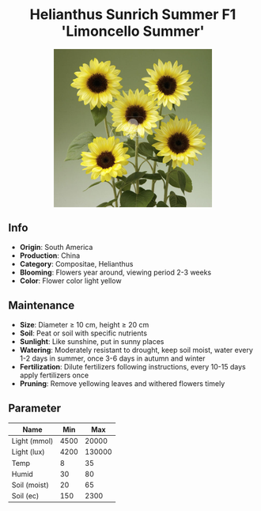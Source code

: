 <h1 align='center'>Helianthus Sunrich Summer F1 'Limoncello Summer'</h1>
<p align="center">
    <img 
        align='center'
        width='320'
        src="../images/helianthus sunrich summer f1 limoncello summer.png" 
        alt='Helianthus Sunrich Summer F1 'Limoncello Summer'' />
</p>

## Info

 - **Origin**: South America
 - **Production**: China
 - **Category**: Compositae, Helianthus
 - **Blooming**: Flowers year around, viewing period 2-3 weeks
 - **Color**: Flower color light yellow

## Maintenance

 - **Size**: Diameter ≥ 10 cm, height ≥ 20 cm
 - **Soil**: Peat or soil with specific nutrients
 - **Sunlight**: Like sunshine, put in sunny places
 - **Watering**: Moderately resistant to drought, keep soil moist, water every 1-2 days in summer, once 3-6 days in autumn and winter
 - **Fertilization**: Dilute fertilizers following instructions, every 10-15 days apply fertilizers once
 - **Pruning**: Remove yellowing leaves and withered flowers timely

## Parameter

| Name         | Min  | Max   |
|--------------|------|-------|
| Light (mmol) | 4500 | 20000  |
| Light (lux)  | 4200 | 130000 |
| Temp         | 8    | 35    |
| Humid        | 30   | 80    |
| Soil (moist) | 20   | 65    |
| Soil (ec)    | 150  | 2300  |